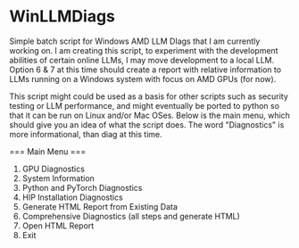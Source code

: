 # WinLLMDiags
Simple batch script for Windows AMD LLM DIags that I am currently working on. 
I am creating this script, to experiment with the development abilities of certain online LLMs, I may move development to a local LLM.  Option 6 & 7 at this time should create a report with relative information to LLMs running on a Windows system with focus on AMD GPUs (for now).  

This script might could be used as a basis for other scripts such as security testing or LLM performance, and might eventually be ported to python so that it can be run on Linux and/or Mac OSes.  Below is the main menu, which should give you an idea of what the script does.  The word "Diagnostics" is more informational, than diag at this time.      

=== Main Menu ===
1. GPU Diagnostics
2. System Information
3. Python and PyTorch Diagnostics
4. HIP Installation Diagnostics
5. Generate HTML Report from Existing Data
6. Comprehensive Diagnostics (all steps and generate HTML)
7. Open HTML Report
8. Exit
